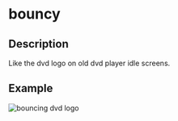 # bouncy
## Description
Like the dvd logo on old dvd player idle screens.
## Example
![bouncing dvd logo](https://mlpforums.com/uploads/monthly_05_2016/post-37786-0-41568600-1462800226.gif "example")

